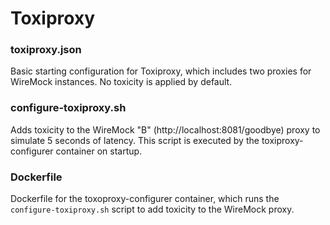# Toxiproxy

### toxiproxy.json

Basic starting configuration for Toxiproxy, which includes two proxies for WireMock instances. No toxicity is applied by default.

### configure-toxiproxy.sh

Adds toxicity to the WireMock "B" (http://localhost:8081/goodbye) proxy to simulate 5 seconds of latency. This script is executed by the toxiproxy-configurer container on startup.

### Dockerfile

Dockerfile for the toxoproxy-configurer container, which runs the `configure-toxiproxy.sh` script to add toxicity to the WireMock proxy.
